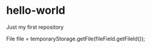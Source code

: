 # hello-world
Just my first repository

File file = temporaryStorage.getFile(fileField.getFileId());

